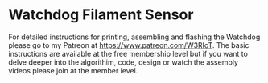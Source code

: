 # Watchdog Filament Sensor 
For detailed instructions for printing, assembling and flashing the Watchdog please go to my Patreon at https://www.patreon.com/W3RIoT. The basic instructions are available at the free membership level but if you want to delve deeper into the algorithim, code, design or watch the assembly videos please join at the member level.


